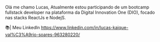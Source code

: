 Olá me chamo Lucas, Atualmente estou participando de um bootcamp fullstack developer na plataforma da Digital Innovation One (DIO), focado nas stacks ReactJs e NodejS.

📚| Meu Linkedln https://www.linkedin.com/in/lucas-kaique-val%C3%A9rio-soares-963280220/

